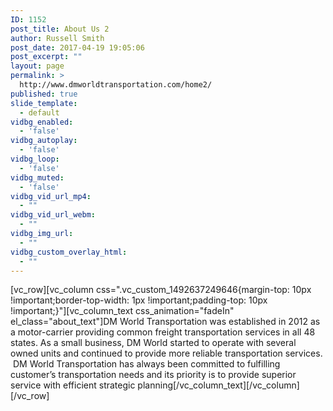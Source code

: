 ```yaml
---
ID: 1152
post_title: About Us 2
author: Russell Smith
post_date: 2017-04-19 19:05:06
post_excerpt: ""
layout: page
permalink: >
  http://www.dmworldtransportation.com/home2/
published: true
slide_template:
  - default
vidbg_enabled:
  - 'false'
vidbg_autoplay:
  - 'false'
vidbg_loop:
  - 'false'
vidbg_muted:
  - 'false'
vidbg_vid_url_mp4:
  - ""
vidbg_vid_url_webm:
  - ""
vidbg_img_url:
  - ""
vidbg_custom_overlay_html:
  - ""
---
```

[vc_row][vc_column css=".vc_custom_1492637249646{margin-top: 10px !important;border-top-width: 1px !important;padding-top: 10px !important;}"][vc_column_text css_animation="fadeIn" el_class="about_text"]DM World Transportation was established in 2012 as a motor-carrier providing common freight transportation services in all 48 states. As a small business, DM World started to operate with several owned units and continued to provide more reliable transportation services.   DM World Transportation has always been committed to fulfilling customer’s transportation needs and its priority is to provide superior service with efficient strategic planning[/vc_column_text][/vc_column][/vc_row]